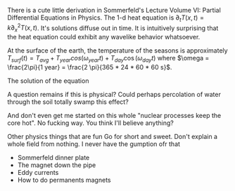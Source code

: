 



There is a cute little derivation in Sommerfeld's Lecture Volume VI: Partial Differential Equations in Physics.
The 1-d heat equation is $\partial_t T(x,t) = k \partial_x^2 T(x,t)$. It's solutions diffuse out in time.
It is intuitively surprising that the heat equation could exhibit any wavelike behavior whatsoever.

At the surface of the earth, the temperature of the seasons is approximately $T_{surf}(t) = T_{avg} + T_{year} cos(\omega_{year} t) + T_{day} \cos(\omega_{day} t)$ where $\omega = \frac{2\pi}{1 year} = \frac{2 \pi}{365 * 24 * 60 * 60 s}$.

The solution of the equation

A question remains if this is physical? Could perhaps percolation of water through the soil totally swamp this effect?

And don't even get me started on this whole "nuclear processes keep the core hot". No fucking way. You think I'll believe anything?


Other physics things that are fun
Go for short and sweet. Don't explain a whole field from nothing. I never have the gumption ofr that

- Sommerfeld dinner plate
- The magnet down the pipe
- Eddy currents
- How to do permanents magnets